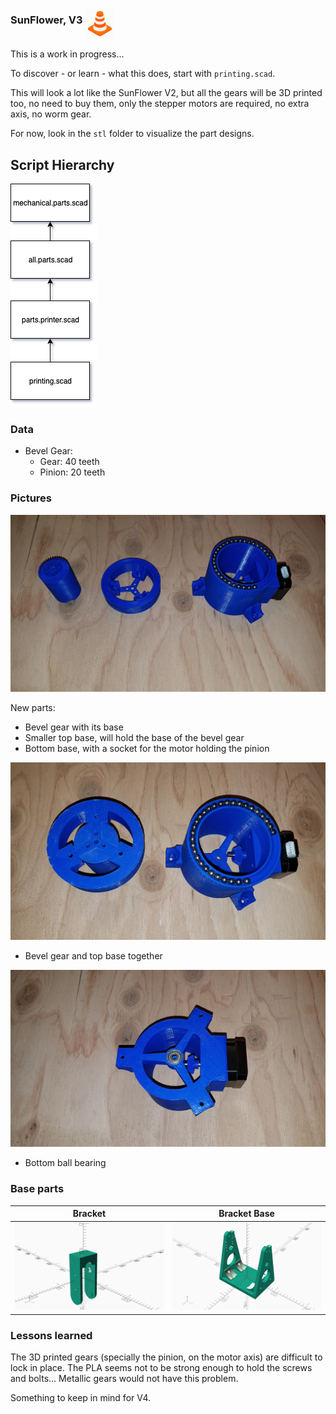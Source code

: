 ### SunFlower, V3 <img src="../../../cone.png" alt="WiP" width="48" height="48" align="middle">
This is a work in progress...

To discover - or learn - what this does, start with `printing.scad`.

This will look a lot like the SunFlower V2, but all the gears will be 3D printed too, no need to buy them, only the stepper motors are required, no extra axis, no worm gear.

For now, look in the `stl` folder to visualize the part designs.

## Script Hierarchy

![Hierarchy](./scad.relationship.01.png)

### Data
- Bevel Gear:
	- Gear: 40 teeth
	- Pinion: 20 teeth

### Pictures

![The new parts](./images/01.3.parts.jpg)

New parts:
- Bevel gear with its base
- Smaller top base, will hold the base of the bevel gear
- Bottom base, with a socket for the motor holding the pinion

![Top assembled](./images/02.top.assembled.jpg)

- Bevel gear and top base together

![Ball bearing](./images/03.base.ball.bearing.jpg)

- Bottom ball bearing

### Base parts

| Bracket                        | Bracket Base                             |
|:------------------------------:|:----------------------------------------:|
| ![bracket](./full.bracket.png) | ![bracket base](./full.bracket.base.png) |

### Lessons learned
The 3D printed gears (specially the pinion, on the motor axis) are difficult to lock in place. The PLA seems not to be strong enough to hold the screws and bolts...
Metallic gears would not have this problem.

Something to keep in mind for V4.
